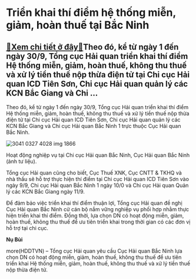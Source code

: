 Triển khai thí điểm hệ thống miễn, giảm, hoàn thuế tại Bắc Ninh
===============================================================

[:gift:Xem chi tiết ở đây:gift:](https://hddtvn.com/trien-khai-thi-diem-he-thong-mien-giam-hoan-thue-tai-bac-ninh/)Theo đó, kể từ ngày 1 đến ngày 30/9, Tổng cục Hải quan triển khai thí điểm Hệ thống miễn, giảm, hoàn thuế, không thu thuế và xử lý tiền thuế nộp thừa điện tử tại Chi cục Hải quan ICD Tiên Sơn, Chi cục Hải quan quản lý các KCN Bắc Giang và Chi …
----------------------------------------------------------------------------------------------------------------------------------------------------------------------------------------------------------------------------------------------------


Theo đó, kể từ ngày 1 đến ngày 30/9, Tổng cục Hải quan triển khai thí điểm Hệ thống miễn, giảm, hoàn thuế, không thu thuế và xử lý tiền thuế nộp thừa điện tử tại Chi cục Hải quan ICD Tiên Sơn, Chi cục Hải quan quản lý các KCN Bắc Giang và Chi cục Hải quan Bắc Ninh 1 trực thuộc Cục Hải quan Bắc Ninh.





![3041 0327 4028 img 1866](https://haiquanonline.com.vn/stores/news_dataimages/hungdq/042020/11/09/in_article/3041_0327_4028_IMG_1866.jpg?rt=20200828103645 "Hoạt động nghiệp vụ tại Chi cục Hải quan Bắc Ninh, Cục Hải quan Bắc Ninh (ảnh tư liệu).")


Hoạt động nghiệp vụ tại Chi cục Hải quan Bắc Ninh, Cục Hải quan Bắc Ninh (ảnh tư liệu).



Tổng cục Hải quan cũng cho biết, Cục Thuế XNK, Cục CNTT & TKHQ và nhà thầu sẽ hỗ trợ thực hiện thí điểm tại Chi cục Hải quan ICD Tiên Sơn vào ngày 9/9, Chi cục Hải quan Bắc Ninh 1 ngày 10/0 và Chi cục Hải quan Quản lý các KCN Bắc Giang ngày 11/9.


Để đảm bảo việc triển khai thí điểm thuận lợi, Tổng cục Hải quan đề nghị Cục Hải quan Bắc Ninh cử cán bộ nắm vững nghiệp vụ phối hợp nhằm thực hiện triển khai thí điểm. Đồng thời, lựa chọn DN có hoạt động miễn, giảm, hoàn thuế, không thu thuế để ưu tiên triển khai trong thời gian có các đơn vị hỗ trợ tại chi cục.




**Nụ Bùi**



more(HDDTVN) – Tổng cục Hải quan yêu cầu Cục Hải quan Bắc Ninh lựa chọn DN có hoạt động miễn, giảm, hoàn thuế, không thu thuế để ưu tiên triển khai Hệ thống miễn, giảm, hoàn thuế, không thu thuế và xử lý tiền thuế nộp thừa điện tử.

